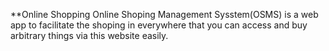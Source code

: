 **Online Shopping
Online Shoping Management Sysstem(OSMS) is a web app to facilitate the shoping in everywhere that you can access and buy arbitrary things via this website easily.
